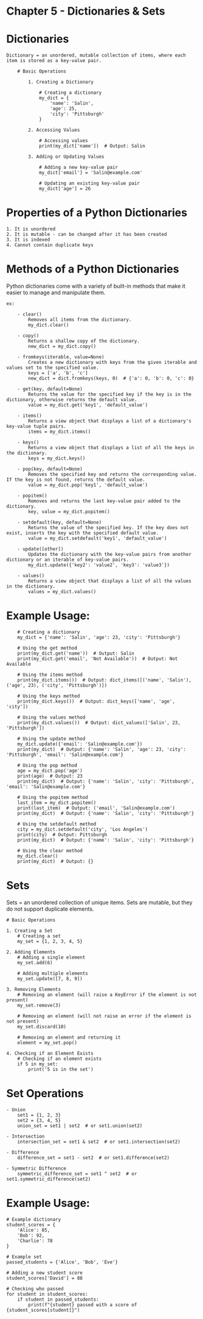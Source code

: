 # Chapter 5 -  Dictionaries & Sets

# Dictionaries
    Dictionary = an unordered, mutable collection of items, where each item is stored as a key-value pair.

        # Basic Operations

            1. Creating a Dictionary

                # Creating a dictionary
                my_dict = {
                    'name': 'Salin',
                    'age': 25,
                    'city': 'Pittsburgh'
                }

            2. Accessing Values

                # Accessing values
                print(my_dict['name'])  # Output: Salin

            3. Adding or Updating Values

                # Adding a new key-value pair
                my_dict['email'] = 'Salin@example.com'

                # Updating an existing key-value pair
                my_dict['age'] = 26

# Properties of a Python Dictionaries

    1. It is unordered
    2. It is mutable - can be changed after it has been created
    3. It is indexed
    4. Cannot contain duplicate keys

# Methods of a Python Dictionaries

Python dictionaries come with a variety of built-in methods that make it easier to manage and manipulate them.

    ex: 

        - clear()
            Removes all items from the dictionary.
            my_dict.clear()

        - copy()
            Returns a shallow copy of the dictionary.
            new_dict = my_dict.copy()

        - fromkeys(iterable, value=None)
            Creates a new dictionary with keys from the given iterable and values set to the specified value.
            keys = ['a', 'b', 'c']
            new_dict = dict.fromkeys(keys, 0)  # {'a': 0, 'b': 0, 'c': 0}

        - get(key, default=None)
            Returns the value for the specified key if the key is in the dictionary, otherwise returns the default value.
            value = my_dict.get('key1', 'default_value')
        
        - items()
            Returns a view object that displays a list of a dictionary's key-value tuple pairs.
            items = my_dict.items()

        - keys()
            Returns a view object that displays a list of all the keys in the dictionary.
            keys = my_dict.keys()

        - pop(key, default=None)
            Removes the specified key and returns the corresponding value. If the key is not found, returns the default value.
            value = my_dict.pop('key1', 'default_value')

        - popitem()
            Removes and returns the last key-value pair added to the dictionary.
            key, value = my_dict.popitem()
        
        - setdefault(key, default=None)
            Returns the value of the specified key. If the key does not exist, inserts the key with the specified default value.
            value = my_dict.setdefault('key1', 'default_value')

        - update([other])
            Updates the dictionary with the key-value pairs from another dictionary or an iterable of key-value pairs.
            my_dict.update({'key2': 'value2', 'key3': 'value3'})

        - values()
            Returns a view object that displays a list of all the values in the dictionary.
            values = my_dict.values()

# Example Usage:
    
        # Creating a dictionary
        my_dict = {'name': 'Salin', 'age': 23, 'city': 'Pittsburgh'}

        # Using the get method
        print(my_dict.get('name'))  # Output: Salin
        print(my_dict.get('email', 'Not Available'))  # Output: Not Available

        # Using the items method
        print(my_dict.items())  # Output: dict_items([('name', 'Salin'), ('age', 23), ('city', 'Pittsburgh')])

        # Using the keys method
        print(my_dict.keys())  # Output: dict_keys(['name', 'age', 'city'])

        # Using the values method
        print(my_dict.values())  # Output: dict_values(['Salin', 23, 'Pittsburgh'])

        # Using the update method
        my_dict.update({'email': 'Salin@example.com'})
        print(my_dict)  # Output: {'name': 'Salin', 'age': 23, 'city': 'Pittsburgh', 'email': 'Salin@example.com'}

        # Using the pop method
        age = my_dict.pop('age')
        print(age)  # Output: 23
        print(my_dict)  # Output: {'name': 'Salin', 'city': 'Pittsburgh', 'email': 'Salin@example.com'}

        # Using the popitem method
        last_item = my_dict.popitem()
        print(last_item)  # Output: ('email', 'Salin@example.com')
        print(my_dict)  # Output: {'name': 'Salin', 'city': 'Pittsburgh'}

        # Using the setdefault method
        city = my_dict.setdefault('city', 'Los Angeles')
        print(city)  # Output: Pittsburgh
        print(my_dict)  # Output: {'name': 'Salin', 'city': 'Pittsburgh'}

        # Using the clear method
        my_dict.clear()
        print(my_dict)  # Output: {}

# Sets

Sets = an unordered collection of unique items. Sets are mutable, but they do not support duplicate elements.

    # Basic Operations

    1. Creating a Set
        # Creating a set
        my_set = {1, 2, 3, 4, 5}

    2. Adding Elements
        # Adding a single element
        my_set.add(6)

        # Adding multiple elements
        my_set.update([7, 8, 9])

    3. Removing Elements
        # Removing an element (will raise a KeyError if the element is not present)
        my_set.remove(3)

        # Removing an element (will not raise an error if the element is not present)
        my_set.discard(10)

        # Removing an element and returning it
        element = my_set.pop()

    4. Checking if an Element Exists
        # Checking if an element exists
        if 5 in my_set:
            print('5 is in the set')

# Set Operations
    - Union
        set1 = {1, 2, 3}
        set2 = {3, 4, 5}
        union_set = set1 | set2  # or set1.union(set2)

    - Intersection
        intersection_set = set1 & set2  # or set1.intersection(set2)

    - Difference
        difference_set = set1 - set2  # or set1.difference(set2)

    - Symmetric Difference
        symmetric_difference_set = set1 ^ set2  # or set1.symmetric_difference(set2)

# Example Usage:

    # Example dictionary
    student_scores = {
        'Alice': 85,
        'Bob': 92,
        'Charlie': 78
    }

    # Example set
    passed_students = {'Alice', 'Bob', 'Eve'}

    # Adding a new student score
    student_scores['David'] = 88

    # Checking who passed
    for student in student_scores:
        if student in passed_students:
            print(f"{student} passed with a score of {student_scores[student]}")